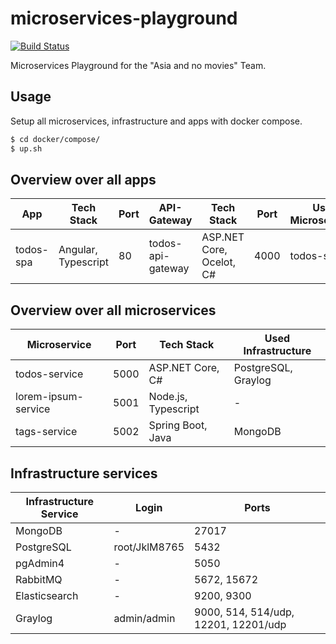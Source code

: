 # microservices-playground

[![Build Status](https://travis-ci.com/eposgmbh/microservices-playground.svg?branch=master)](https://travis-ci.com/eposgmbh/microservices-playground)

Microservices Playground for the "Asia and no movies" Team.

## Usage

Setup all microservices, infrastructure and apps with docker compose.

```bash
$ cd docker/compose/
$ up.sh
```
## Overview over all apps

|App      |Tech Stack         |Port|API-Gateway      |Tech Stack              |Port|Used Microservices|
|---------|-------------------|----|-----------------|------------------------|----|------------------|
|todos-spa|Angular, Typescript|80  |todos-api-gateway|ASP.NET Core, Ocelot, C#|4000|todos-service     |

## Overview over all microservices

|Microservice       |Port|Tech Stack         |Used Infrastructure|
|-------------------|----|-------------------|-------------------|
|todos-service      |5000|ASP.NET Core, C#   |PostgreSQL, Graylog|
|lorem-ipsum-service|5001|Node.js, Typescript|-                  |
|tags-service       |5002|Spring Boot, Java  |MongoDB            |

## Infrastructure services

|Infrastructure Service|Login        |Ports                               |
|----------------------|-------------|------------------------------------|
|MongoDB               |-            |27017                               |
|PostgreSQL            |root/JklM8765|5432                                |
|pgAdmin4              |-            |5050                                |
|RabbitMQ              |-            |5672, 15672                         |
|Elasticsearch         |-            |9200, 9300                          |
|Graylog               |admin/admin  |9000, 514, 514/udp, 12201, 12201/udp|

